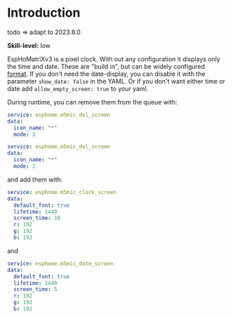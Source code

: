 # Introduction

todo => adapt to 2023.8.0

**Skill-level:** low

EspHoMatriXv3 is a pixel clock. With out any configuration it displays only the time and date. These are "build in", but can be widely configured [format](time-format). If you don't need the date-display, you can disable it with the parameter `show_date: false` in the YAML. Or if you don't want either time or date add `allow_empty_screen: true` to your yaml.

During runtime, you can remove them from the queue with:

```yaml
service: esphome.m5mic_del_screen
data:
  icon_name: "*"
  mode: 3
```

```yaml
service: esphome.m5mic_del_screen
data:
  icon_name: "*"
  mode: 2
```

and add them with:

```yaml
service: esphome.m5mic_clock_screen
data:
  default_font: true
  lifetime: 1440
  screen_time: 10
  r: 192
  g: 192
  b: 192
```

and
```yaml
service: esphome.m5mic_date_screen
data:
  default_font: true
  lifetime: 1440
  screen_time: 5
  r: 192
  g: 192
  b: 192
```